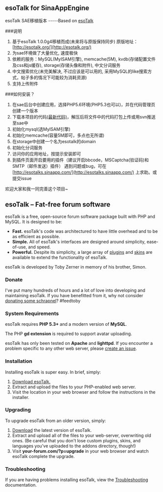 ## esoTalk for SinaAppEngine

esoTalk SAE移植版本 -----Based on [esoTalk](http://esotalk.org/)

###说明

1. 基于esoTalk 1.0.0g4移植而成(未来将与原版保持同步) 原版地址：[http://esotalk.org/](http://esotalk.org/)
2. 为sae环境做了大量优化, 速度极快
3. 依赖的服务：MySQL(MyISAM引擎), memcache(5M), kvdb(存储配置文件及css和js缓存), storage(存储头像和附件), 中文分词服务
4. 中文搜索优化(未完美解决, 不过应该是可以用的, 采用MySQL的like搜索方式，帖子多的情况下可能较为消耗资源)
5. 支持上传附件

###如何安装？

1. 在sae后台中创建应用，选择PHP5.6环境(PHP5.3也可以)，并在代码管理页创建一个版本
2. 下载本项目的代码[(最新代码)](https://github.com/zgq354/esotalk-for-sae/archive/master.zip)，解压后将文件中的代码打包上传或用svn推送至sae中
3. 初始化mysql(选MyISAM引擎)
4. 初始化memcache(容量5M即可，多点也无所谓)
5. 在storage中创建一个名为esotalk的domain
6. 初始化分词服务
7. 访问你的应用地址，按提示安装即可
8. 到插件页面开启要用的插件（建议开启bbcode，MSCaptcha(验证码)和SMTP（邮件发送）插件）
遇到问题或bug，可在 [http://esotalks.sinaapp.com/](http://esotalks.sinaapp.com/) 上求助。或提交issue

欢迎大家和我一同完善这个项目~

## esoTalk – Fat-free forum software

esoTalk is a free, open-source forum software package built with PHP and MySQL. It is designed to be:

 - **Fast.** esoTalk's code was architectured to have little overhead and to be as efficient as possible.
 - **Simple.** All of esoTalk's interfaces are designed around simplicity, ease-of-use, and speed.
 - **Powerful.** Despite its simplicity, a large array of [plugins](http://esotalk.org/plugins) and [skins](http://esotalk.org/skins) are available to extend the functionality of esoTalk.

esoTalk is developed by Toby Zerner in memory of his brother, Simon. 

### Donate

I've put many hundreds of hours and a lot of love into developing and maintaining esoTalk. If you have benefitted from it, why not consider [donating some schrapnel](http://esotalk.org/donate)? #feedtoby

### System Requirements

esoTalk requires **PHP 5.3+** and a modern version of **MySQL**.

The PHP **gd extension** is required to support avatar uploading.

esoTalk has only been tested on **Apache** and **lighttpd**. If you encounter a problem specific to any other web server, please [create an issue](https://github.com/esotalk/esoTalk/issues).

### Installation

Installing esoTalk is super easy. In brief, simply:

1. [Download esoTalk.](http://esotalk.org/download)
2. Extract and upload the files to your PHP-enabled web server.
3. Visit the location in your web browser and follow the instructions in the installer.

### Upgrading

To upgrade esoTalk from an older version, simply:

1. [Download](http://esotalk.org/download) the latest version of esoTalk.
2. Extract and upload all of the files to your web-server, overwriting old ones. (Be careful that you don't lose custom plugins, skins, and languages you've uploaded to the addons directory, though!)
3. Visit **your-forum.com/?p=upgrade** in your web browser and watch esoTalk complete the upgrade.

### Troubleshooting

If you are having problems installing esoTalk, view the [Troubleshooting](http://esotalk.org/docs/debug) documentation.
